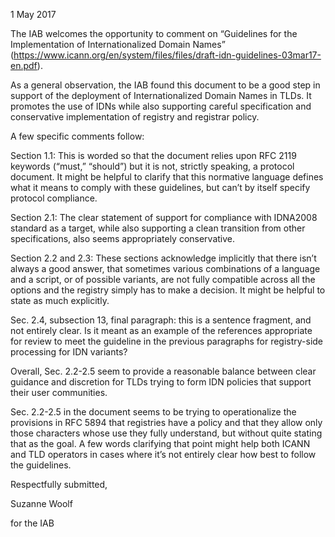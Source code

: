 
1 May 2017


The IAB welcomes the opportunity to comment on “Guidelines for the Implementation of Internationalized Domain Names” (<https://www.icann.org/en/system/files/files/draft-idn-guidelines-03mar17-en.pdf>).


As a general observation, the IAB found this document to be a good step in support of the deployment of Internationalized Domain Names in TLDs. It promotes the use of IDNs while also supporting careful specification and conservative implementation of registry and registrar policy.


A few specific comments follow:


Section 1.1: This is worded so that the document relies upon RFC 2119 keywords (“must,” “should”) but it is not, strictly speaking, a protocol document. It might be helpful to clarify that this normative language defines what it means to comply with these guidelines, but can’t by itself specify protocol compliance.


Section 2.1: The clear statement of support for compliance with IDNA2008 standard as a target, while also supporting a clean transition from other specifications, also seems appropriately conservative.


Section 2.2 and 2.3: These sections acknowledge implicitly that there isn’t always a good answer, that sometimes various combinations of a language and a script, or of possible variants, are not fully compatible across all the options and the registry simply has to make a decision. It might be helpful to state as much explicitly.


Sec. 2.4, subsection 13, final paragraph: this is a sentence fragment, and not entirely clear. Is it meant as an example of the references appropriate for review to meet the guideline in the previous paragraphs for registry-side processing for IDN variants?


Overall, Sec. 2.2-2.5 seem to provide a reasonable balance between clear guidance and discretion for TLDs trying to form IDN policies that support their user communities.


Sec. 2.2-2.5 in the document seems to be trying to operationalize the provisions in RFC 5894 that registries have a policy and that they allow only those characters whose use they fully understand, but without quite stating that as the goal. A few words clarifying that point might help both ICANN and TLD operators in cases where it’s not entirely clear how best to follow the guidelines.


Respectfully submitted,  

Suzanne Woolf  

for the IAB


